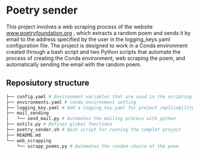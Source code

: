 # Poetry sender

This project involves a web scraping process of the website www.poetryfoundation.org , which extracts a random poem and sends it by email to the address specified by the user in the logging_keys.yaml configuration file. The project is designed to work in a Conda environment created through a bash script and two Python scripts that automate the process of creating the Conda environment, web scraping the poem, and automatically sending the email with the random poem.

## Reposiutory structure

``` bash 
├── config.yaml # Environment variables that are used in the scripting process
├── environments.yaml # conda environment setting
├── logging_key.yaml # Add a logging_key.yaml for project replicability
├── mail_sending
│   └── send_mail.py # Automates the mailing process with python
├── outils.py # Defines global functions
├── poetry_sender.sh # Bash script for running the complet project
├── README.md 
└── web_scrapping 
    └── scrapp_poems.py # Automates the random choice of the poem
```
